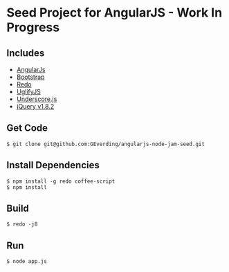 # Seed Project for AngularJS - Work In Progress

## Includes
- [AngularJs](http://angularjs.org)
- [Bootstrap](http://twitter.github.com/bootstrap)
- [Redo](http://github.com/apenwarr/redo)
- [UglifyJS](http://github.com/mishoo/UglifyJS)
- [Underscore.js](http://undersorejs.org)
- [jQuery v1.8.2](http://jquery.com)

## Get Code

```
$ git clone git@github.com:GEverding/angularjs-node-jam-seed.git 
```
## Install Dependencies

```
$ npm install -g redo coffee-script
$ npm install
```
## Build

```
$ redo -j8
```

## Run

```
$ node app.js
```
